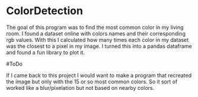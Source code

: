 # ColorDetection

The goal of this program was to find the most common color in my living room. I found a dataset online with colors names and their corresponding rgb values. With this I calculated how many times each color in my dataset was the closest to a pixel in my image. I turned this into a pandas dataframe and found a fun library to plot it.

#ToDo

If I came back to this project I would want to make a program that recreated the image but only with the 15 or so most common colors. So it sort of worked like a blur/pixelation but not based on nearby colors.
